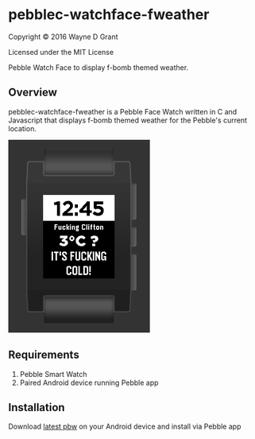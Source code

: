 # pebblec-watchface-fweather

Copyright © 2016 Wayne D Grant

Licensed under the MIT License

Pebble Watch Face to display f-bomb themed weather.

## Overview

pebblec-watchface-fweather is a Pebble Face Watch written in C and Javascript that displays f-bomb themed weather for the Pebble's current location.

![alt tag](screenshot.png)

## Requirements

1. Pebble Smart Watch
2. Paired Android device running Pebble app

## Installation

Download [latest pbw](https://github.com/waynedgrant/pebblec-watchface-fweather/releases) on your Android device and install via Pebble app
